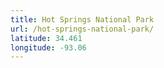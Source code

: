 ```yaml
---
title: Hot Springs National Park
url: /hot-springs-national-park/
latitude: 34.461
longitude: -93.06
---
```

